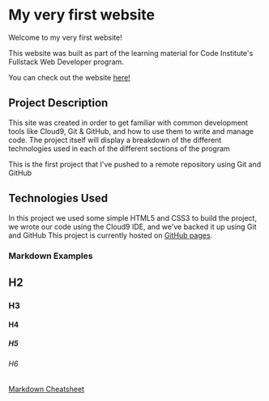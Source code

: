 # My very first website

Welcome to my very first website!

This website was built as part of the learning material for Code Institute's Fullstack Web Developer program.

You can check out the website [here!](https://carmencantudo.github.io/my-first-repo/)

## Project Description
This site was created in order to get familiar with common development tools like Cloud9, Git & GitHub, and how to use them to write and manage code. The project itself will display a breakdown of the different technologies used in each of the different sections of the program

This is the first project that I've pushed to a remote repository using Git and GitHub


## Technologies Used
In this project we used some simple HTML5 and CSS3 to build the project, we wrote our code using the Cloud9 IDE, and we've backed it up using Git and GitHub
This project is currently hosted on [GitHub pages](https://carmencantudo.github.io/my-first-repo/).




### Markdown Examples

## H2
### H3
#### H4
##### H5
###### H6

[Markdown Cheatsheet](https://github.com/adam-p/markdown-here/wiki/Markdown-Cheatsheet)